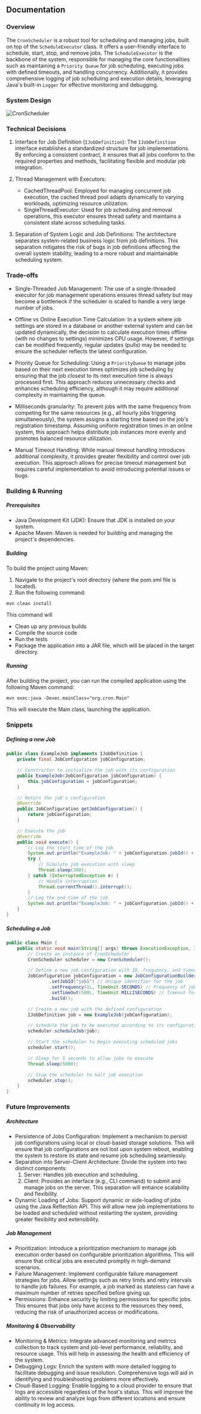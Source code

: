 ## Documentation
### Overview

The `CronScheduler` is a robust tool for scheduling and managing jobs, built on top of the `ScheduleExecutor` class. It offers a user-friendly interface to schedule, start, stop, and remove jobs. The `ScheduleExecutor` is the backbone of the system, responsible for managing the core functionalities such as maintaining a `Priority Queue` for job scheduling, executing jobs with defined timeouts, and handling concurrency. Additionally, it provides comprehensive logging of job scheduling and execution details, leveraging Java's built-in `Logger` for effective monitoring and debugging.

### System Design

![CronScheduler](https://github.com/user-attachments/assets/461c5d10-ed94-4ef7-a60a-c6ae5f178029)

### Technical Decisions 

1. Interface for Job Definition (`IJobDefinition`):
    The `IJobDefinition` interface establishes a standardized structure for job implementations. By enforcing a consistent contract, it ensures that all jobs conform to the required properties and methods, facilitating flexible and modular job integration.

2. Thread Management with Executors:
    - CachedThreadPool: Employed for managing concurrent job execution, the cached thread pool adapts dynamically to varying workloads, optimizing resource utilization.
    - SingleThreadExecutor: Used for job scheduling and removal operations, this executor ensures thread safety and maintains a consistent state across scheduling tasks.

3. Separation of System Logic and Job Definitions:
    The architecture separates system-related business logic from job definitions. This separation mitigates the risk of bugs in job definitions affecting the overall system stability, leading to a more robust and maintainable scheduling system.

### Trade-offs

- Single-Threaded Job Management:
    The use of a single-threaded executor for job management operations ensures thread safety but may become a bottleneck if the scheduler is scaled to handle a very large number of jobs.

- Offline vs Online Execution Time Calculation:
    In a system where job settings are stored in a database or another external system and can be updated dynamically, the decision to calculate execution times offline (with no changes to settings) minimizes CPU usage. However, if settings can be modified frequently, regular updates (pulls) may be needed to ensure the scheduler reflects the latest configuration.

- Priority Queue for Scheduling:
    Using a `PriorityQueue` to manage jobs based on their next execution times optimizes job scheduling by ensuring that the job closest to its next execution time is always processed first. This approach reduces unnecessary checks and enhances scheduling efficiency, although it may require additional complexity in maintaining the queue.


- Milliseconds granularity:
    To prevent jobs with the same frequency from competing for the same resources (e.g., all hourly jobs triggering simultaneously), the system assigns a starting time based on the job's registration timestamp. Assuming uniform registration times in an online system, this approach helps distribute job instances more evenly and promotes balanced resource utilization.

- Manual Timeout Handling:
    While manual timeout handling introduces additional complexity, it provides greater flexibility and control over job execution. This approach allows for precise timeout management but requires careful implementation to avoid introducing potential issues or bugs.

### Building & Running

##### Prerequisites
- Java Development Kit (JDK): Ensure that JDK is installed on your system.
- Apache Maven: Maven is needed for building and managing the project's dependencies.


##### Building
To build the project using Maven:
1.  Navigate to the project's root directory (where the pom.xml file is located).
2.  Run the following command:

``` mvn clean install ```

This command will 
- Clean up any previous builds
- Compile the source code
- Run the tests
- Package the application into a JAR file, which will be placed in the target directory.

##### Running
After building the project, you can run the compiled application using the following Maven command:

``` mvn exec:java -Dexec.mainClass="org.cron.Main" ```

This will execute the Main class, launching the application.

### Snippets

##### Defining a new Job
```java
public class ExampleJob implements IJobDefinition {
    private final JobConfiguration jobConfiguration;

    // Constructor to initialize the job with its configuration
    public ExampleJob(JobConfiguration jobConfiguration) {
        this.jobConfiguration = jobConfiguration;
    }

    // Return the job's configuration
    @Override
    public JobConfiguration getJobConfiguration() {
        return jobConfiguration;
    }

    // Execute the job
    @Override
    public void execute() {
        // Log the start time of the job
        System.out.println("ExampleJob: " + jobConfiguration.jobId() + ", started at: " + System.currentTimeMillis());
        try {
            // Simulate job execution with sleep
            Thread.sleep(300);
        } catch (InterruptedException e) {
            // Handle interruption
            Thread.currentThread().interrupt();
        }
        // Log the end time of the job
        System.out.println("ExampleJob: " + jobConfiguration.jobId() + ", finished at: " + System.currentTimeMillis());
    }
}

```
##### Scheduling a Job
``` java
public class Main {
    public static void main(String[] args) throws ExecutionException, InterruptedException {
        // Create an instance of CronScheduler
        CronScheduler scheduler = new CronScheduler();

        // Define a new job configuration with ID, frequency, and timeout
        JobConfiguration jobConfiguration = new JobConfigurationBuilder()
                .setJobId("job1") // Unique identifier for the job
                .setFrequency(1L, TimeUnit.SECONDS) // Frequency of job execution
                .setTimeOut(500L, TimeUnit.MILLISECONDS) // Timeout for job execution
                .build();

        // Create a new job with the defined configuration
        IJobDefinition job = new ExampleJob(jobConfiguration);

        // Schedule the job to be executed according to its configuration
        scheduler.scheduleJob(job);

        // Start the scheduler to begin executing scheduled jobs
        scheduler.start();

        // Sleep for 5 seconds to allow jobs to execute
        Thread.sleep(5000);

        // Stop the scheduler to halt job execution
        scheduler.stop();
    }
}
```
### Future Improvements

##### Architecture
- Persistence of Jobs Configuration: Implement a mechanism to persist job configurations using local or cloud-based storage solutions. This will ensure that job configurations are not lost upon system reboot, enabling the system to restore its state and resume job scheduling seamlessly.
- Separation into Server-Client Architecture: Divide the system into two distinct components:
  1. Server: Handles job execution and scheduling.
  2. Client: Provides an interface (e.g., CLI command) to submit and manage jobs on the server. This separation will enhance scalability and flexibility.
- Dynamic Loading of Jobs: Support dynamic or side-loading of jobs using the Java Reflection API. This will allow new job implementations to be loaded and scheduled without restarting the system, providing greater flexibility and extensibility.

##### Job Management
- Prioritization: Introduce a prioritization mechanism to manage job execution order based on configurable prioritization algorithms. This will ensure that critical jobs are executed promptly in high-demand scenarios.
- Failure Management: Implement configurable failure management strategies for jobs. Allow settings such as retry limits and retry intervals to handle job failures. For example, a job marked as stateless can have a maximum number of retries specified before giving up.
- Permissions: Enhance security by limiting permissions for specific jobs. This ensures that jobs only have access to the resources they need, reducing the risk of unauthorized access or modifications.

##### Monitoring & Observability
- Monitoring & Metrics: Integrate advanced monitoring and metrics collection to track system and job-level performance, reliability, and resource usage. This will help in assessing the health and efficiency of the system.
- Debugging Logs: Enrich the system with more detailed logging to facilitate debugging and issue resolution. Comprehensive logs will aid in identifying and troubleshooting problems more effectively.
- Cloud-Based Logging: Enable logging to a cloud provider to ensure that logs are accessible regardless of the host's status. This will improve the ability to review and analyze logs from different locations and ensure continuity in log access.